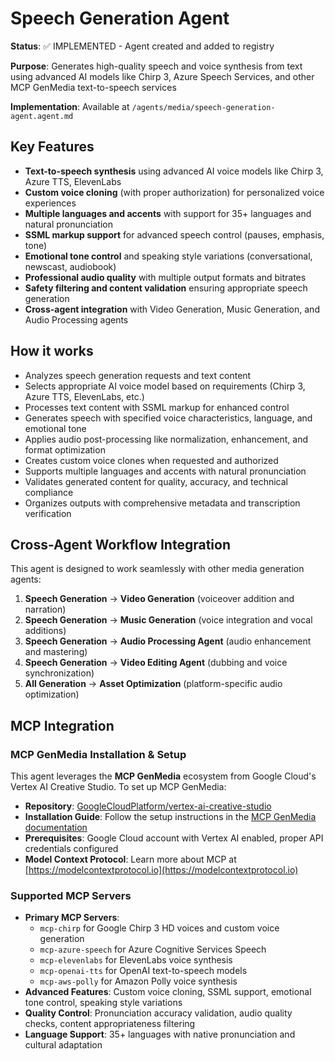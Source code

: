# Speech Generation Agent

**Status**: ✅ IMPLEMENTED - Agent created and added to registry

**Purpose**: Generates high-quality speech and voice synthesis from text using advanced AI models like Chirp 3, Azure Speech Services, and other MCP GenMedia text-to-speech services

**Implementation**: Available at `/agents/media/speech-generation-agent.agent.md`

## Key Features

- **Text-to-speech synthesis** using advanced AI voice models like Chirp 3, Azure TTS, ElevenLabs
- **Custom voice cloning** (with proper authorization) for personalized voice experiences
- **Multiple languages and accents** with support for 35+ languages and natural pronunciation
- **SSML markup support** for advanced speech control (pauses, emphasis, tone)
- **Emotional tone control** and speaking style variations (conversational, newscast, audiobook)
- **Professional audio quality** with multiple output formats and bitrates
- **Safety filtering and content validation** ensuring appropriate speech generation
- **Cross-agent integration** with Video Generation, Music Generation, and Audio Processing agents

## How it works

- Analyzes speech generation requests and text content
- Selects appropriate AI voice model based on requirements (Chirp 3, Azure TTS, ElevenLabs, etc.)
- Processes text content with SSML markup for enhanced control
- Generates speech with specified voice characteristics, language, and emotional tone
- Applies audio post-processing like normalization, enhancement, and format optimization
- Creates custom voice clones when requested and authorized
- Supports multiple languages and accents with natural pronunciation
- Validates generated content for quality, accuracy, and technical compliance
- Organizes outputs with comprehensive metadata and transcription verification

## Cross-Agent Workflow Integration

This agent is designed to work seamlessly with other media generation agents:

1. **Speech Generation** → **Video Generation** (voiceover addition and narration)
2. **Speech Generation** → **Music Generation** (voice integration and vocal additions)
3. **Speech Generation** → **Audio Processing Agent** (audio enhancement and mastering)
4. **Speech Generation** → **Video Editing Agent** (dubbing and voice synchronization)
5. **All Generation** → **Asset Optimization** (platform-specific audio optimization)

## MCP Integration

### MCP GenMedia Installation & Setup

This agent leverages the **MCP GenMedia** ecosystem from Google Cloud's Vertex AI Creative Studio. To set up MCP GenMedia:

- **Repository**: [GoogleCloudPlatform/vertex-ai-creative-studio](https://github.com/GoogleCloudPlatform/vertex-ai-creative-studio/tree/main/experiments/mcp-genmedia)
- **Installation Guide**: Follow the setup instructions in the [MCP GenMedia documentation](https://github.com/GoogleCloudPlatform/vertex-ai-creative-studio/tree/main/experiments/mcp-genmedia)
- **Prerequisites**: Google Cloud account with Vertex AI enabled, proper API credentials configured
- **Model Context Protocol**: Learn more about MCP at [https://modelcontextprotocol.io](https://modelcontextprotocol.io)

### Supported MCP Servers

- **Primary MCP Servers**:
  - `mcp-chirp` for Google Chirp 3 HD voices and custom voice generation
  - `mcp-azure-speech` for Azure Cognitive Services Speech
  - `mcp-elevenlabs` for ElevenLabs voice synthesis
  - `mcp-openai-tts` for OpenAI text-to-speech models
  - `mcp-aws-polly` for Amazon Polly voice synthesis
- **Advanced Features**: Custom voice cloning, SSML support, emotional tone control, speaking style variations
- **Quality Control**: Pronunciation accuracy validation, audio quality checks, content appropriateness filtering
- **Language Support**: 35+ languages with native pronunciation and cultural adaptation
